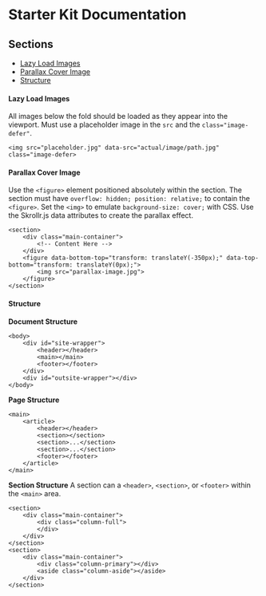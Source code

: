 # Starter Kit Documentation

## Sections
- [Lazy Load Images](#lazy-load-images)
- [Parallax Cover Image](#parallax-cover-image)
- [Structure](#structure)

#### Lazy Load Images
All images below the fold should be loaded as they appear into the viewport. Must use a placeholder image in the `src` and the `class="image-defer"`.

```
<img src="placeholder.jpg" data-src="actual/image/path.jpg" class="image-defer>
```

#### Parallax Cover Image
Use the `<figure>` element positioned absolutely within the section. The section must have `overflow: hidden; position: relative;` to contain the `<figure>`. Set the `<img>` to emulate `background-size: cover;` with CSS. Use the Skrollr.js data attributes to create the parallax effect. 

```
<section>
    <div class="main-container">
        <!-- Content Here -->
    </div>
    <figure data-bottom-top="transform: translateY(-350px);" data-top-bottom="transform: translateY(0px);">
        <img src="parallax-image.jpg">
    </figure>
</section>
```

#### Structure

**Document Structure**
```
<body>
    <div id="site-wrapper">
        <header></header>
        <main></main>
        <footer></footer>
    </div>
    <div id="outsite-wrapper"></div>
</body>
```

**Page Structure**
```
<main>
    <article>
        <header></header>
        <section></section>
        <section>...</section>
        <section>...</section>
        <footer></footer>
    </article>
</main>
```

**Section Structure**
A section can a `<header>`, `<section>`, or `<footer>` within the `<main>` area. 
```
<section>
    <div class="main-container">
        <div class="column-full">
        </div>
    </div>
</section>
<section>
    <div class="main-container">
        <div class="column-primary"></div>
        <aside class="column-aside"></aside>
    </div>
</section>
```

